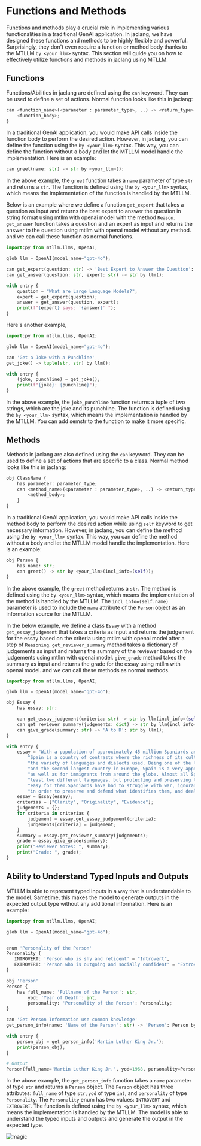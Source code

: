 # Functions and Methods

Functions and methods play a crucial role in implementing various functionalities in a traditional GenAI application. In jaclang, we have designed these functions and methods to be highly flexible and powerful. Surprisingly, they don't even require a function or method body thanks to the MTLLM `by <your_llm>` syntax. This section will guide you on how to effectively utilize functions and methods in jaclang using MTLLM.

## Functions

Functions/Abilities in jaclang are defined using the `can` keyword. They can be used to define a set of actions. Normal function looks like this in jaclang:

```python
can <function_name>(<parameter : parameter_type>, ..) -> <return_type> {
    <function_body>;
}
```

In a traditional GenAI application, you would make API calls inside the function body to perform the desired action. However, in jaclang, you can define the function using the `by <your_llm>` syntax. This way, you can define the function without a body and let the MTLLM model handle the implementation. Here is an example:

```python
can greet(name: str) -> str by <your_llm>();
```

In the above example, the `greet` function takes a `name` parameter of type `str` and returns a `str`. The function is defined using the `by <your_llm>` syntax, which means the implementation of the function is handled by the MTLLM.

Below is an example where we define a function `get_expert` that takes a question as input and returns the best expert to answer the question in string format using mtllm with openai model with the method `Reason`. `get_answer` function takes a question and an expert as input and returns the answer to the question using mtllm with openai model without any method. and we can call these function as normal functions.

```python
import:py from mtllm.llms, OpenAI;

glob llm = OpenAI(model_name="gpt-4o");

can get_expert(question: str) -> 'Best Expert to Answer the Question': str by llm(method='Reason');
can get_answer(question: str, expert: str) -> str by llm();

with entry {
    question = "What are Large Language Models?";
    expert = get_expert(question);
    answer = get_answer(question, expert);
    print(f"{expert} says: '{answer}' ");
}
```

Here's another example,

```python
import:py from mtllm.llms, OpenAI;

glob llm = OpenAI(model_name="gpt-4o");

can 'Get a Joke with a Punchline'
get_joke() -> tuple[str, str] by llm();

with entry {
    (joke, punchline) = get_joke();
    print(f"{joke}: {punchline}");
}
```

In the above example, the `joke_punchline` function returns a tuple of two strings, which are the joke and its punchline. The function is defined using the `by <your_llm>` syntax, which means the implementation is handled by the MTLLM. You can add semstr to the function to make it more specific.


## Methods

Methods in jaclang are also defined using the `can` keyword. They can be used to define a set of actions that are specific to a class. Normal method looks like this in jaclang:

```python
obj ClassName {
    has parameter: parameter_type;
    can <method_name>(<parameter : parameter_type>, ..) -> <return_type> {
        <method_body>;
    }
}
```

In a traditional GenAI application, you would make API calls inside the method body to perform the desired action while using `self` keyword to get necessary information. However, in jaclang, you can define the method using the `by <your_llm>` syntax. This way, you can define the method without a body and let the MTLLM model handle the implementation. Here is an example:

```python
obj Person {
    has name: str;
    can greet() -> str by <your_llm>(incl_info=(self));
}
```

In the above example, the `greet` method returns a `str`. The method is defined using the `by <your_llm>` syntax, which means the implementation of the method is handled by the MTLLM. The `incl_info=(self.name)` parameter is used to include the `name` attribute of the `Person` object as an information source for the MTLLM.

In the below example, we define a class `Essay` with a method `get_essay_judgement` that takes a criteria as input and returns the judgement for the essay based on the criteria using mtllm with openai model after a step of `Reasoning`. `get_reviewer_summary` method takes a dictionary of judgements as input and returns the summary of the reviewer based on the judgements using mtllm with openai model. `give_grade` method takes the summary as input and returns the grade for the essay using mtllm with openai model. and we can call these methods as normal methods.

```python
import:py from mtllm.llms, OpenAI;

glob llm = OpenAI(model_name="gpt-4o");

obj Essay {
    has essay: str;

    can get_essay_judgement(criteria: str) -> str by llm(incl_info=(self.essay));
    can get_reviewer_summary(judgements: dict) -> str by llm(incl_info=(self.essay));
    can give_grade(summary: str) -> 'A to D': str by llm();
}

with entry {
    essay = "With a population of approximately 45 million Spaniards and 3.5 million immigrants,"
        "Spain is a country of contrasts where the richness of its culture blends it up with"
        "the variety of languages and dialects used. Being one of the largest economies worldwide,"
        "and the second largest country in Europe, Spain is a very appealing destination for tourists"
        "as well as for immigrants from around the globe. Almost all Spaniards are used to speaking at"
        "least two different languages, but protecting and preserving that right has not been"
        "easy for them.Spaniards have had to struggle with war, ignorance, criticism and the governments,"
        "in order to preserve and defend what identifies them, and deal with the consequences.";
    essay = Essay(essay);
    criterias = ["Clarity", "Originality", "Evidence"];
    judgements = {};
    for criteria in criterias {
        judgement = essay.get_essay_judgement(criteria);
        judgements[criteria] = judgement;
    }
    summary = essay.get_reviewer_summary(judgements);
    grade = essay.give_grade(summary);
    print("Reviewer Notes: ", summary);
    print("Grade: ", grade);
}
```

## Ability to Understand Typed Inputs and Outputs

MTLLM is able to represent typed inputs in a way that is understandable to the model. Sametime, this makes the model to generate outputs in the expected output type without any additional information. Here is an example:

```python
import:py from mtllm.llms, OpenAI;

glob llm = OpenAI(model_name="gpt-4o");


enum 'Personality of the Person'
Personality {
   INTROVERT: 'Person who is shy and reticent' = "Introvert",
   EXTROVERT: 'Person who is outgoing and socially confident' = "Extrovert"
}

obj 'Person'
Person {
    has full_name: 'Fullname of the Person': str,
        yod: 'Year of Death': int,
        personality: 'Personality of the Person': Personality;
}

can 'Get Person Information use common knowledge'
get_person_info(name: 'Name of the Person': str) -> 'Person': Person by llm();

with entry {
    person_obj = get_person_info('Martin Luther King Jr.');
    print(person_obj);
}
```

```python
# Output
Person(full_name='Martin Luther King Jr.', yod=1968, personality=Personality.INTROVERT)
```

In the above example, the `get_person_info` function takes a `name` parameter of type `str` and returns a `Person` object. The `Person` object has three attributes: `full_name` of type `str`, `yod` of type `int`, and `personality` of type `Personality`. The `Personality` enum has two values: `INTROVERT` and `EXTROVERT`. The function is defined using the `by <your_llm>` syntax, which means the implementation is handled by the MTLLM. The model is able to understand the typed inputs and outputs and generate the output in the expected type.

![magic](https://media1.tenor.com/m/IOEsG9ldvhAAAAAd/mr-bean.gif)
